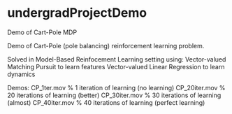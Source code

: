 # undergradProjectDemo
Demo of Cart-Pole MDP

Demo of Cart-Pole (pole balancing) reinforcement learning problem.

Solved in Model-Based Reinfocement Learning setting using: 
Vector-valued Matching Pursuit to learn features 
Vector-valued Linear Regression to learn dynamics

Demos:
CP_1ter.mov		% 1 iteration of learning (no learning)
CP_20iter.mov		% 20 iterations of learning (better)
CP_30iter.mov		% 30 iterations of learning (almost)
CP_40iter.mov		% 40 iterations of learning (perfect learning)
